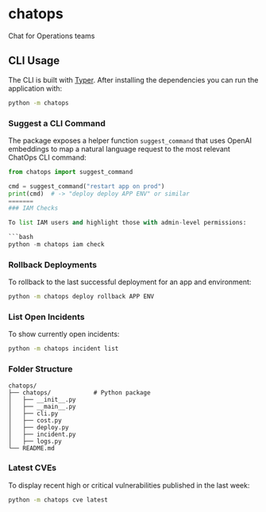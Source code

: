 # chatops

Chat for Operations teams

## CLI Usage

The CLI is built with [Typer](https://typer.tiangolo.com/). After installing the dependencies you can run the application with:

```bash
python -m chatops
```

### Suggest a CLI Command

The package exposes a helper function `suggest_command` that uses OpenAI
embeddings to map a natural language request to the most relevant ChatOps
CLI command:

```python
from chatops import suggest_command

cmd = suggest_command("restart app on prod")
print(cmd)  # -> "deploy deploy APP ENV" or similar
=======
### IAM Checks

To list IAM users and highlight those with admin-level permissions:

```bash
python -m chatops iam check
```

### Rollback Deployments

To rollback to the last successful deployment for an app and environment:

```bash
python -m chatops deploy rollback APP ENV
```

### List Open Incidents

To show currently open incidents:

```bash
python -m chatops incident list
```

### Folder Structure

```
chatops/
├── chatops/            # Python package
│   ├── __init__.py
│   ├── __main__.py
│   ├── cli.py
│   ├── cost.py
│   ├── deploy.py
│   ├── incident.py
│   ├── logs.py
└── README.md
```

### Latest CVEs

To display recent high or critical vulnerabilities published in the last week:

```bash
python -m chatops cve latest
```
